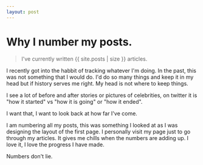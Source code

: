 ```yaml
---
layout: post
---
```


# Why I number my posts.

> I've currently written {{ site.posts | size }} articles.

I recently got into the habbit of tracking whatever I'm doing. In the past, this was not something that I would do. I'd do so many things and keep it in my head but if history serves me right. My head is not where to keep things.

I see a lot of before and after stories or pictures of celebrities, on twitter it is "how it started" vs "how it is going" or "how it ended".

I want that, I want to look back at how far I've come. 

I am numbering all my posts, this was something I looked at as I was designing the layout of the first page. I personally visit my page just to go through my articles. It gives me chills when the numbers are adding up. I love it, I love the progress I have made.

Numbers don't lie.

